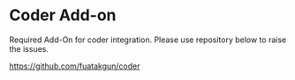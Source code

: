 # Coder Add-on

Required Add-On for coder integration. Please use repository below to raise the issues.

https://github.com/fuatakgun/coder
